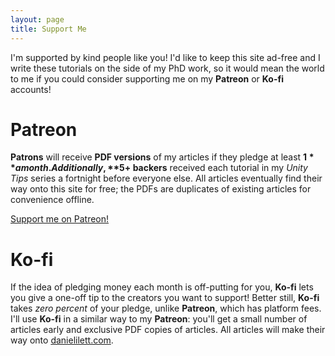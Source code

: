 ```yaml
---
layout: page
title: Support Me
---
```


I'm supported by kind people like you! I'd like to keep this site ad-free and I write these tutorials on the side of my PhD work, so it would mean the world to me if you could consider supporting me on my **Patreon** or **Ko-fi** accounts!

# Patreon

**Patrons** will receive **PDF versions** of my articles if they pledge at least **$1** a month. Additionally, **$5+ backers** received each tutorial in my *Unity Tips* series a fortnight before everyone else. All articles eventually find their way onto this site for free; the PDFs are duplicates of existing articles for convenience offline.

<div markdown="0">
    <a href="https://www.patreon.com/bePatron?u=1011297" id="patreon-button-link" target="_blank">
    <div class="patreon-button">
        <i class="fab fa-patreon patreon-icon"></i>Support me on Patreon!
    </div>
    </a>
</div>

# Ko-fi

If the idea of pledging money each month is off-putting for you, **Ko-fi** lets you give a one-off tip to the creators you want to support! Better still, **Ko-fi** takes *zero percent* of your pledge, unlike **Patreon**, which has platform fees. I'll use **Ko-fi** in a similar way to my **Patreon**: you'll get a small number of articles early and exclusive PDF copies of articles. All articles will make their way onto [danielilett.com](https://danielilett.com/).

<div markdown="0">
    <script type='text/javascript' src='https://ko-fi.com/widgets/widget_2.js'></script>
    <script type='text/javascript'>
        kofiwidget2.init('Support Me on Ko-fi', '#3828e0', 'danielilett');
        kofiwidget2.draw();
    </script>
</div>
